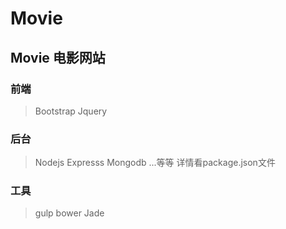 # Movie
## Movie 电影网站
### 前端
>Bootstrap
>Jquery
### 后台
>Nodejs
>Expresss
>Mongodb
>...等等 详情看package.json文件
### 工具
>gulp
>bower
>Jade
